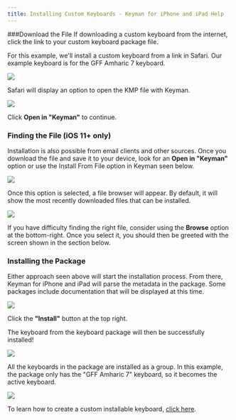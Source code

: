 ```yaml
---
title: Installing Custom Keyboards - Keyman for iPhone and iPad Help
---
```


###Download the File
If downloading a custom keyboard from the internet, click the link to your custom keyboard package file.

For this example, we'll install a custom keyboard from a link in Safari.  Our example keyboard is for the GFF Amharic 7 keyboard.

![](../ios_images/dist-url-screen-i.png)

Safari will display an option to open the KMP file with Keyman.

![](../ios_images/dist-kmp-open-i.png)

Click **Open in "Keyman"** to continue.

### Finding the File (iOS 11+ only)
Installation is also possible from email clients and other sources.
Once you download the file and save it to your device, look for an
**Open in "Keyman"** option or use the
Install From File option in Keyman seen below.

![](../ios_images/add-keyboard-i2.png)

Once this option is selected, a file browser will appear.  By default, it will show the most
  recently downloaded files that can be installed.

![](../ios_images/add-keyboard-file-i.png)

If you have difficulty finding the right file, consider using the **Browse**
option at the bottom-right.  Once you select it, you should then be greeted with the screen shown in
the section below.

### Installing the Package
Either approach seen above will start the installation process.  From there, Keyman
for iPhone and iPad will parse the metadata in the package. Some packages include
documentation that will be displayed at this time.

![](../ios_images/dist-welcome-i.png)

Click the **"Install"** button at the top right.

The keyboard from the keyboard package will then be successfully installed!

![](../ios_images/dist-kmp-success-i.png)

All the keyboards in the package are installed as a group. In this example, the package only has the "GFF Amharic 7"
keyboard, so it becomes the active keyboard.

![](../ios_images/dist-install1-i.png)

To learn how to create a custom installable keyboard, [click here](http://help.keyman.com/developer/current-version/guides/distribute/).
